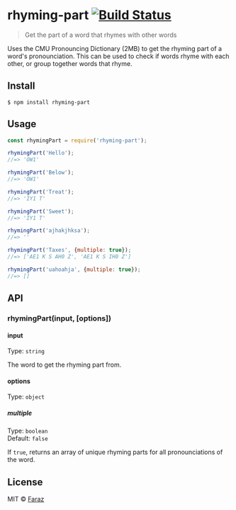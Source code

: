 # rhyming-part [![Build Status](https://travis-ci.com/f-a-r-a-z/rhyming-part.svg?branch=master)](https://travis-ci.com/f-a-r-a-z/rhyming-part)

> Get the part of a word that rhymes with other words

Uses the CMU Pronouncing Dictionary (2MB) to get the rhyming part of a word's pronounciation. This can be used to check if words rhyme with each other, or group together words that rhyme.


## Install

```
$ npm install rhyming-part
```


## Usage

```js
const rhymingPart = require('rhyming-part');

rhymingPart('Hello');
//=> 'OW1'

rhymingPart('Below');
//=> 'OW1'

rhymingPart('Treat');
//=> 'IY1 T'

rhymingPart('Sweet');
//=> 'IY1 T'

rhymingPart('ajhakjhksa');
//=> ''

rhymingPart('Taxes', {multiple: true});
//=> ['AE1 K S AH0 Z', 'AE1 K S IH0 Z']

rhymingPart('uahoahja', {multiple: true});
//=> []
```


## API

### rhymingPart(input, [options])

#### input

Type: `string`

The word to get the rhyming part from.

#### options

Type: `object`

##### multiple

Type: `boolean`<br>
Default: `false`

If `true`, returns an array of unique rhyming parts for all pronounciations of the word.


## License

MIT © [Faraz](https://github.com/f-a-r-a-z)
